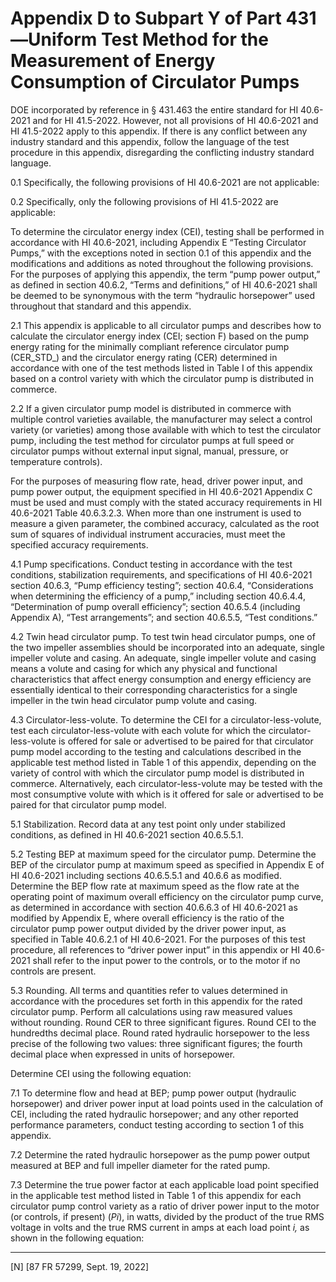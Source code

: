# Appendix D to Subpart Y of Part 431—Uniform Test Method for the Measurement of Energy Consumption of Circulator Pumps


DOE incorporated by reference in § 431.463 the entire standard for HI 40.6-2021 and for HI 41.5-2022. However, not all provisions of HI 40.6-2021 and HI 41.5-2022 apply to this appendix. If there is any conflict between any industry standard and this appendix, follow the language of the test procedure in this appendix, disregarding the conflicting industry standard language.


0.1 Specifically, the following provisions of HI 40.6-2021 are not applicable:


0.2 Specifically, only the following provisions of HI 41.5-2022 are applicable:


To determine the circulator energy index (CEI), testing shall be performed in accordance with HI 40.6-2021, including Appendix E “Testing Circulator Pumps,” with the exceptions noted in section 0.1 of this appendix and the modifications and additions as noted throughout the following provisions. For the purposes of applying this appendix, the term “pump power output,” as defined in section 40.6.2, “Terms and definitions,” of HI 40.6-2021 shall be deemed to be synonymous with the term “hydraulic horsepower” used throughout that standard and this appendix.


2.1 This appendix is applicable to all circulator pumps and describes how to calculate the circulator energy index (CEI; section F) based on the pump energy rating for the minimally compliant reference circulator pump (CER_STD_) and the circulator energy rating (CER) determined in accordance with one of the test methods listed in Table I of this appendix based on a control variety with which the circulator pump is distributed in commerce.


2.2 If a given circulator pump model is distributed in commerce with multiple control varieties available, the manufacturer may select a control variety (or varieties) among those available with which to test the circulator pump, including the test method for circulator pumps at full speed or circulator pumps without external input signal, manual, pressure, or temperature controls).


For the purposes of measuring flow rate, head, driver power input, and pump power output, the equipment specified in HI 40.6-2021 Appendix C must be used and must comply with the stated accuracy requirements in HI 40.6-2021 Table 40.6.3.2.3. When more than one instrument is used to measure a given parameter, the combined accuracy, calculated as the root sum of squares of individual instrument accuracies, must meet the specified accuracy requirements.


4.1 Pump specifications. Conduct testing in accordance with the test conditions, stabilization requirements, and specifications of HI 40.6-2021 section 40.6.3, “Pump efficiency testing”; section 40.6.4, “Considerations when determining the efficiency of a pump,” including section 40.6.4.4, “Determination of pump overall efficiency”; section 40.6.5.4 (including Appendix A), “Test arrangements”; and section 40.6.5.5, “Test conditions.”


4.2 Twin head circulator pump. To test twin head circulator pumps, one of the two impeller assemblies should be incorporated into an adequate, single impeller volute and casing. An adequate, single impeller volute and casing means a volute and casing for which any physical and functional characteristics that affect energy consumption and energy efficiency are essentially identical to their corresponding characteristics for a single impeller in the twin head circulator pump volute and casing.


4.3 Circulator-less-volute. To determine the CEI for a circulator-less-volute, test each circulator-less-volute with each volute for which the circulator-less-volute is offered for sale or advertised to be paired for that circulator pump model according to the testing and calculations described in the applicable test method listed in Table 1 of this appendix, depending on the variety of control with which the circulator pump model is distributed in commerce. Alternatively, each circulator-less-volute may be tested with the most consumptive volute with which is it offered for sale or advertised to be paired for that circulator pump model.


5.1 Stabilization. Record data at any test point only under stabilized conditions, as defined in HI 40.6-2021 section 40.6.5.5.1.


5.2 Testing BEP at maximum speed for the circulator pump. Determine the BEP of the circulator pump at maximum speed as specified in Appendix E of HI 40.6-2021 including sections 40.6.5.5.1 and 40.6.6 as modified. Determine the BEP flow rate at maximum speed as the flow rate at the operating point of maximum overall efficiency on the circulator pump curve, as determined in accordance with section 40.6.6.3 of HI 40.6-2021 as modified by Appendix E, where overall efficiency is the ratio of the circulator pump power output divided by the driver power input, as specified in Table 40.6.2.1 of HI 40.6-2021. For the purposes of this test procedure, all references to “driver power input” in this appendix or HI 40.6-2021 shall refer to the input power to the controls, or to the motor if no controls are present.


5.3 Rounding. All terms and quantities refer to values determined in accordance with the procedures set forth in this appendix for the rated circulator pump. Perform all calculations using raw measured values without rounding. Round CER to three significant figures. Round CEI to the hundredths decimal place. Round rated hydraulic horsepower to the less precise of the following two values: three significant figures; the fourth decimal place when expressed in units of horsepower.


Determine CEI using the following equation:


7.1 To determine flow and head at BEP; pump power output (hydraulic horsepower) and driver power input at load points used in the calculation of CEI, including the rated hydraulic horsepower; and any other reported performance parameters, conduct testing according to section 1 of this appendix.


7.2 Determine the rated hydraulic horsepower as the pump power output measured at BEP and full impeller diameter for the rated pump.


7.3 Determine the true power factor at each applicable load point specified in the applicable test method listed in Table 1 of this appendix for each circulator pump control variety as a ratio of driver power input to the motor (or controls, if present) (*P*_i_), in watts, divided by the product of the true RMS voltage in volts and the true RMS current in amps at each load point *i,* as shown in the following equation:



---

[N] [87 FR 57299, Sept. 19, 2022]






